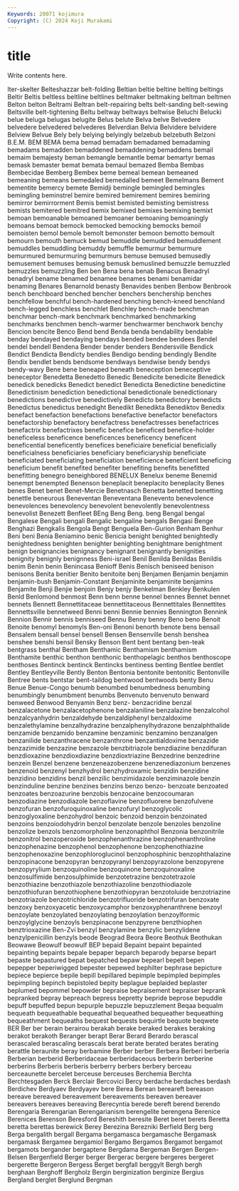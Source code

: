 ```yaml
---
Keywords: 20071 kojimura
Copyright: (C) 2024 Koji Murakami
---
```


# title

Write contents here.



lter-skelter Belteshazzar belt-folding
Beltian beltie beltine belting beltings Beltir Beltis beltless beltline beltlines
beltmaker beltmaking beltman beltmen Belton belton Beltrami Beltran belt-repairing belts
belt-sanding belt-sewing Beltsville belt-tightening Beltu beltway beltways beltwise Beluchi Belucki
belue beluga belugas belugite Belus belute Belva belve Belvedere belvedere
belvedered belvederes Belverdian Belvia Belvidere belvidere Belview Belvue Bely bely
belying belyingly belzebub belzebuth Belzoni B.E.M. BEM BEMA bema bemad
bemadam bemadamed bemadaming bemadams bemadden bemaddened bemaddening bemaddens bemail bemaim
bemajesty beman bemangle bemantle bemar bemartyr bemas bemask bemaster bemat
bemata bemaul bemazed Bemba Bembas Bembecidae Bemberg Bembex beme bemeal
bemean bemeaned bemeaning bemeans bemedaled bemedalled bemeet Bemelmans Bement bementite
bemercy bemete Bemidji bemingle bemingled bemingles bemingling beminstrel bemire bemired
bemirement bemires bemiring bemirror bemirrorment Bemis bemist bemisted bemisting bemistress
bemists bemitered bemitred bemix bemixed bemixes bemixing bemixt bemoan bemoanable
bemoaned bemoaner bemoaning bemoaningly bemoans bemoat bemock bemocked bemocking bemocks
bemoil bemoisten bemol bemole bemolt bemonster bemoon bemotto bemoult bemourn
bemouth bemuck bemud bemuddle bemuddled bemuddlement bemuddles bemuddling bemuddy bemuffle
bemurmur bemurmure bemurmured bemurmuring bemurmurs bemuse bemused bemusedly bemusement bemuses
bemusing bemusk bemuslined bemuzzle bemuzzled bemuzzles bemuzzling Ben ben Bena
bena benab Benacus Benadryl benadryl bename benamed benamee benames benami
benamidar benaming Benares Benarnold benasty Benavides benben Benbow Benbrook bench
benchboard benched bencher benchers benchership benches benchfellow benchful bench-hardened benching
bench-kneed benchland bench-legged benchless benchlet Benchley bench-made benchman benchmar bench-mark
benchmark benchmarked benchmarking benchmarks benchmen bench-warmer benchwarmer benchwork benchy Bencion
bencite Benco Bend bend Benda benda bendability bendable benday bendayed
bendaying bendays bended bendee bendees Bendel bendel bendell Bendena Bender
bender benders Bendersville Bendick Bendict Bendicta Bendicty bendies Bendigo bending
bendingly Bendite Bendix bendlet bends bendsome bendways bendwise bendy bendys
bendy-wavy Bene bene beneaped beneath beneception beneceptive beneceptor Benedetta Benedetto
Benedic Benedicite benedicite Benedick benedick benedicks Benedict benedict Benedicta Benedictine
benedictine Benedictinism benediction benedictional benedictionale benedictionary benedictions benedictive benedictively Benedicto
benedictory benedicts Benedictus benedictus benedight Benedikt Benedikta Benediktov Benedix benefact
benefaction benefactions benefactive benefactor benefactors benefactorship benefactory benefactress benefactresses benefactrices
benefactrix benefactrixes benefic benefice beneficed benefice-holder beneficeless beneficence beneficences beneficency
beneficent beneficential beneficently benefices beneficiaire beneficial beneficially beneficialness beneficiaries beneficiary
beneficiaryship beneficiate beneficiated beneficiating beneficiation beneficience beneficient beneficing beneficium benefit
benefited benefiter benefiting benefits benefitted benefitting benegro beneighbored BENELUX Benelux
beneme Benemid benempt benempted Benenson beneplacit beneplacito beneplacity Benes benes
Benet benet Benet-Mercie Benetnasch Benetta benetted benetting benettle beneurous Beneventan
Beneventana Benevento benevolence benevolences benevolency benevolent benevolently benevolentness benevolist Benezett
Benfleet BEng Beng Beng. beng Bengal bengal Bengalese Bengali bengali
Bengalic bengaline bengals Bengasi Benge Benghazi Bengkalis Bengola Bengt Benguela
Ben-Gurion Benham Benhur Beni beni Benia Beniamino benic Benicia benight
benighted benightedly benightedness benighten benighter benighting benightmare benightment benign benignancies
benignancy benignant benignantly benignities benignity benignly benignness Beni-israel Benil Benilda
Benildas Benildis benim Benin benin Benincasa Benioff Benis Benisch beniseed
benison benisons Benita benitier Benito benitoite benj Benjamen Benjamin benjamin
benjamin-bush Benjamin-Constant Benjaminite benjaminite benjamins Benjamite Benji Benjie benjoin Benjy
benjy Benkelman Benkley Benkulen Benld Benlomond benmost Benn benn benne
bennel bennes Bennet bennet bennets Bennett Bennettitaceae bennettitaceous Bennettitales Bennettites
Bennettsville bennetweed Benni benni Bennie bennies Bennington Bennink Bennion Bennir
bennis benniseed Bennu Benny benny Beno beno Benoit Benoite benomyl
benomyls Ben-oni Benoni benorth benote bens bensail Bensalem bensall bensel
bensell Bensen Bensenville bensh benshea benshee benshi bensil Bensky Benson
Bent bent bentang ben-teak bentgrass benthal Bentham Benthamic Benthamism benthamism
Benthamite benthic benthon benthonic benthopelagic benthos benthoscope benthoses Bentinck bentinck
Bentincks bentiness benting Bentlee bentlet Bentley Bentleyville Bently Benton Bentonia
bentonite bentonitic Bentonville Bentree bents bentstar bent-taildog bentwood bentwoods benty
Benu Benue Benue-Congo benumb benumbed benumbedness benumbing benumbingly benumbment benumbs
Benvenuto benvenuto benward benweed Benwood Benyamin Benz benz- benzacridine benzal
benzalacetone benzalacetophenone benzalaniline benzalazine benzalcohol benzalcyanhydrin benzaldehyde benzaldiphenyl benzaldoxime benzalethylamine
benzalhydrazine benzalphenylhydrazone benzalphthalide benzamide benzamido benzamine benzaminic benzamino benzanalgen benzanilide
benzanthracene benzanthrone benzantialdoxime benzazide benzazimide benzazine benzazole benzbitriazole benzdiazine benzdifuran
benzdioxazine benzdioxdiazine benzdioxtriazine Benzedrine benzedrine benzein Benzel benzene benzeneazobenzene benzenediazonium
benzenes benzenoid benzenyl benzhydrol benzhydroxamic benzidin benzidine benzidino benzidins benzil
benzilic benzimidazole benziminazole benzin benzinduline benzine benzines benzins benzo benzo-
benzoate benzoated benzoates benzoazurine benzobis benzocaine benzocoumaran benzodiazine benzodiazole benzoflavine
benzofluorene benzofulvene benzofuran benzofuroquinoxaline benzofuryl benzoglycolic benzoglyoxaline benzohydrol benzoic benzoid
benzoin benzoinated benzoins benzoiodohydrin benzol benzolate benzole benzoles benzoline benzolize
benzols benzomorpholine benzonaphthol Benzonia benzonitrile benzonitrol benzoperoxide benzophenanthrazine benzophenanthroline benzophenazine
benzophenol benzophenone benzophenothiazine benzophenoxazine benzophloroglucinol benzophosphinic benzophthalazine benzopinacone benzopyran benzopyranyl
benzopyrazolone benzopyrene benzopyrylium benzoquinoline benzoquinone benzoquinoxaline benzosulfimide benzosulphimide benzotetrazine benzotetrazole
benzothiazine benzothiazole benzothiazoline benzothiodiazole benzothiofuran benzothiophene benzothiopyran benzotoluide benzotriazine benzotriazole
benzotrichloride benzotrifluoride benzotrifuran benzoxate benzoxy benzoxyacetic benzoxycamphor benzoxyphenanthrene benzoyl benzoylate
benzoylated benzoylating benzoylation benzoylformic benzoylglycine benzoyls benzpinacone benzpyrene benzthiophen benztrioxazine
Ben-Zvi benzyl benzylamine benzylic benzylidene benzylpenicillin benzyls beode Beograd Beora
Beore Beothuk Beothukan Beowawe Beowulf beowulf BEP bepaid Bepaint bepaint
bepainted bepainting bepaints bepale bepaper beparch beparody beparse bepart bepaste
bepastured bepat bepatched bepaw bepearl bepelt bepen bepepper beperiwigged bepester
bepewed bephilter bephrase bepicture bepiece bepierce bepile bepill bepillared bepimple
bepimpled bepimples bepimpling bepinch bepistoled bepity beplague beplaided beplaster beplumed
bepommel bepowder bepraise bepraisement bepraiser beprank bepranked bepray bepreach bepress
bepretty bepride beprose bepuddle bepuff bepuffed bepun bepurple bepuzzle bepuzzlement
Beqaa bequalm bequeath bequeathable bequeathal bequeathed bequeather bequeathing bequeathment bequeaths
bequest bequests bequirtle bequote beqwete BER Ber ber berain berairou
berakah berake beraked berakes beraking berakot berakoth Beranger berapt Berar
Berard Berardo berascal berascaled berascaling berascals berat berate berated berates
berating berattle beraunite beray berbamine Berber berber Berbera Berberi berberia
Berberian berberid Berberidaceae berberidaceous berberin berberine berberins Berberis berberis berberry
berbers berbery berceau berceaunette bercelet berceuse berceuses Berchemia Berchta Berchtesgaden
Berck Berclair Bercovici Bercy berdache berdaches berdash Berdichev Berdyaev Berdyayev
bere Berea Berean bereareft bereason bereave bereaved bereavement bereavements bereaven
bereaver bereavers bereaves bereaving Berecyntia berede bereft berend berendo Berengaria
Berengarian Berengarianism berengelite berengena Berenice Berenices Berenson Beresford Bereshith beresite
Beret beret berets Beretta beretta berettas berewick Berey Berezina Berezniki
Berfield Berg berg Berga bergalith bergall Bergama bergamasca bergamasche Bergamask
bergamask Bergamee bergamiol Bergamo Bergamos Bergamot bergamot bergamots bergander bergaptene
Bergdama Bergeman Bergen Bergen-Belsen Bergenfield Berger berger Bergerac bergere bergeres
bergeret bergerette Bergeron Bergess Berget bergfall berggylt Bergh bergh berghaan
Berghoff Bergholz Bergin berginization berginize Bergius Bergland berglet Berglund Bergman
